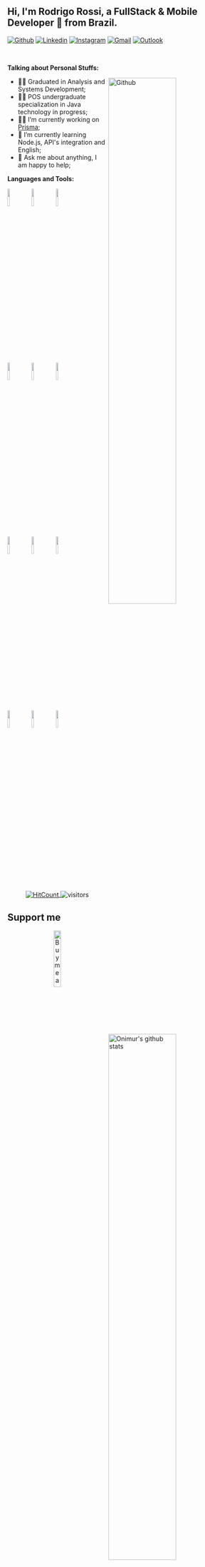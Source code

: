 <!-- Your title -->
## Hi, I'm Rodrigo Rossi, a FullStack & Mobile Developer 🚀 from Brazil.

<!-- Your badges
You can use the website to generate badges: https://shields.io/
-->

[![Github](https://img.shields.io/badge/-Github-000?style=flat&logo=Github&logoColor=white)](https://github.com/trentinrossi)
[![Linkedin](https://img.shields.io/badge/-LinkedIn-blue?style=flat&logo=Linkedin&logoColor=white)](https://www.linkedin.com/in/rodrigorossi/inst)
[![Instagram](https://img.shields.io/badge/-Instagram-c13584?style=flat&labelColor=c13584&logo=instagram&logoColor=white)](https://www.instagram.com/rossiorodrigo/)
[![Gmail](https://img.shields.io/badge/-Gmail-c14438?style=flat&logo=Gmail&logoColor=white)](mailto:rdrg.rossi@gmail.com)
[![Outlook](https://img.shields.io/badge/-Outlook-0078D4?style=flat&logo=Microsoft-Outlook&logoColor=white)](mailto:rdrg_rossio@hotmail.com)

&nbsp;

<!-- Talking about you -->
**Talking about Personal Stuffs:**

<!-- Any image aligned to the right. Beware the width -->
<img width="55%" align="right" alt="Github" src="https://raw.githubusercontent.com/onimur/.github/master/.resources/git-header.svg" />

- 👨‍🎓 Graduated in Analysis and Systems Development;
- 🧑‍🎓 POS undergraduate specialization in Java technology in progress;
- 🧑‍💼 I’m currently working on [Prisma](https://prismainformatica.com.br);
- 🌱 I’m currently learning Node.js, API's integration and English;
- 💬 Ask me about anything, I am happy to help;

**Languages and Tools:** 

<!-- Your github readme stats
You can use this api: https://github.com/anuraghazra/github-readme-stats
-->
<p>
  <a href="https://github.com/trentinrossi">
    <img width="55%" align="right" alt="Onimur's github stats" src="https://github-readme-stats.vercel.app/api?username=trentinrossi&show_icons=true&hide_border=true" />
  </a>
  
  <!-- Your languages and tools. Be careful with the alignment. 
  You can use this sites to get logos: https://www.vectorlogo.zone or https://simpleicons.org/
  -->
  <code><img width="10%" src="https://www.vectorlogo.zone/logos/java/java-ar21.svg"></code>
  <code><img width="10%" src="https://www.vectorlogo.zone/logos/javascript/javascript-ar21.svg"></code>
  <code><img width="10%" src="https://www.vectorlogo.zone/logos/android/android-ar21.svg"></code>
  <br />
  <code><img width="10%" src="https://www.vectorlogo.zone/logos/npmjs/npmjs-ar21.svg"></code>
  <code><img width="10%" src="https://www.vectorlogo.zone/logos/javaee_glassfish/javaee_glassfish-ar21.svg"></code>
  <code><img width="10%" src="https://www.vectorlogo.zone/logos/amazon_awslambda/amazon_awslambda-ar21.svg"></code>
  <br />
  <code><img width="10%" src="https://www.vectorlogo.zone/logos/mysql/mysql-ar21.svg"></code>
  <code><img width="10%" src="https://www.vectorlogo.zone/logos/sqlite/sqlite-ar21.svg"></code>
  <code><img width="10%" src="https://www.vectorlogo.zone/logos/firebase/firebase-ar21.svg"></code>
  <br />
  <code><img width="10%" src="https://www.vectorlogo.zone/logos/git-scm/git-scm-ar21.svg"></code>
  <code><img width="10%" src="https://www.vectorlogo.zone/logos/microsoft_azure/microsoft_azure-ar21.svg"></code>
  <code><img width="10%" src="https://www.vectorlogo.zone/logos/nodejs/nodejs-ar21.svg"></code>
</p>

<!-- Your hits or visitors
site: http://hits.dwyl.com or https://visitor-badge.glitch.me
Both apis are in trouble due to the number of requests, if you know any other to register visitors, great
-->
<p align="center">
  <a href="http://hits.dwyl.com/trentinrossi/trentinrossi" target="_blank">
    <img align="center" alt="HitCount" src="http://hits.dwyl.com/trentinrossi/trentinrossi.svg" />
  </a>
    <img align="center" alt="visitors" src="https://visitor-badge.glitch.me/badge?page_id=trentinrossi.trentinrossi" />
</p>

## Support me
<!-- Your support, if you have it 
I created these images, feel free to use them.
-->
<p align="center">  
  <a href="https://www.buymeacoffee.com/rodrigorossi" target="_blank">
      <img width="18%" alt="Buy me a coffee" src="https://raw.githubusercontent.com/onimur/.github/master/.resources/support-buy-coffee.png"/>
  </a>
</p>

